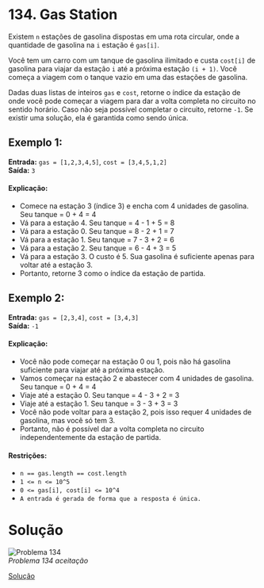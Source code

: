 # 134. Gas Station

Existem `n` estações de gasolina dispostas em uma rota circular, onde a quantidade de gasolina na `i` estação é `gas[i]`.


Você tem um carro com um tanque de gasolina ilimitado e custa `cost[i]` de gasolina para viajar da estação `i` até a próxima estação `(i + 1)`. Você começa a viagem com o tanque vazio em uma das estações de gasolina.

Dadas duas listas de inteiros `gas` e `cost`, retorne o índice da estação de onde você pode começar a viagem para dar a volta completa no circuito no sentido horário. Caso não seja possível completar o circuito, retorne `-1`. Se existir uma solução, ela é garantida como sendo única.

## Exemplo 1:
**Entrada:** `gas = [1,2,3,4,5]`, `cost = [3,4,5,1,2]`  
**Saída:** `3`  
#### Explicação: 
- Comece na estação 3 (índice 3) e encha com 4 unidades de gasolina. Seu tanque = 0 + 4 = 4
- Vá para a estação 4. Seu tanque = 4 - 1 + 5 = 8
- Vá para a estação 0. Seu tanque = 8 - 2 + 1 = 7
- Vá para a estação 1. Seu tanque = 7 - 3 + 2 = 6
- Vá para a estação 2. Seu tanque = 6 - 4 + 3 = 5
- Vá para a estação 3. O custo é 5. Sua gasolina é suficiente apenas para voltar até a estação 3.
- Portanto, retorne 3 como o índice da estação de partida.

## Exemplo 2:
**Entrada:** `gas = [2,3,4]`, `cost = [3,4,3]`  
**Saída:** `-1`  
#### Explicação: 
- Você não pode começar na estação 0 ou 1, pois não há gasolina suficiente para viajar até a próxima estação.
- Vamos começar na estação 2 e abastecer com 4 unidades de gasolina. Seu tanque = 0 + 4 = 4
- Viaje até a estação 0. Seu tanque = 4 - 3 + 2 = 3  
- Viaje até a estação 1. Seu tanque = 3 - 3 + 3 = 3
- Você não pode voltar para a estação 2, pois isso requer 4 unidades de gasolina, mas você só tem 3.
- Portanto, não é possível dar a volta completa no circuito independentemente da estação de partida.


#### Restrições:
- `n == gas.length == cost.length`
- `1 <= n <= 10^5`
- `0 <= gas[i], cost[i] <= 10^4`
- `A entrada é gerada de forma que a resposta é única.`

# Solução
![Problema 134](x) <br>
*Problema 134 aceitação*

[Solução](x)